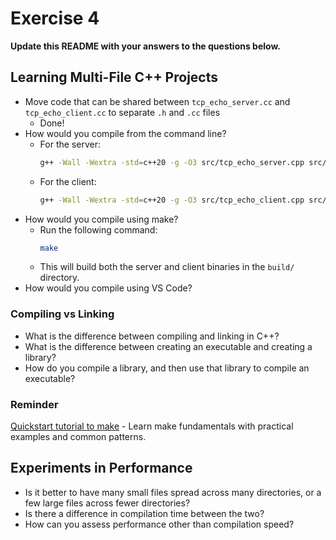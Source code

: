 # Exercise 4

**Update this README with your answers to the questions below.**

## Learning Multi-File C++ Projects

- Move code that can be shared between `tcp_echo_server.cc` and 
  `tcp_echo_client.cc` to separate `.h` and `.cc` files
  - Done!
- How would you compile from the command line?
  - For the server:
    ```bash
    g++ -Wall -Wextra -std=c++20 -g -O3 src/tcp_echo_server.cpp src/common.cpp -o build/server
    ```
  - For the client:
    ```bash
    g++ -Wall -Wextra -std=c++20 -g -O3 src/tcp_echo_client.cpp src/common.cpp -o build/client
    ```
- How would you compile using make?
  - Run the following command:
    ```bash
    make
    ```
  - This will build both the server and client binaries in the `build/` directory.
- How would you compile using VS Code?

### Compiling vs Linking

- What is the difference between compiling and linking in C++?
- What is the difference between creating an executable and creating a 
  library?
- How do you compile a library, and then use that library to compile an
  executable?

### Reminder 
[Quickstart tutorial to make](https://makefiletutorial.com/) - Learn make 
fundamentals with practical examples and common patterns.

## Experiments in Performance

- Is it better to have many small files spread across many directories, or
  a few large files across fewer directories?
- Is there a difference in compilation time between the two?
- How can you assess performance other than compilation speed?